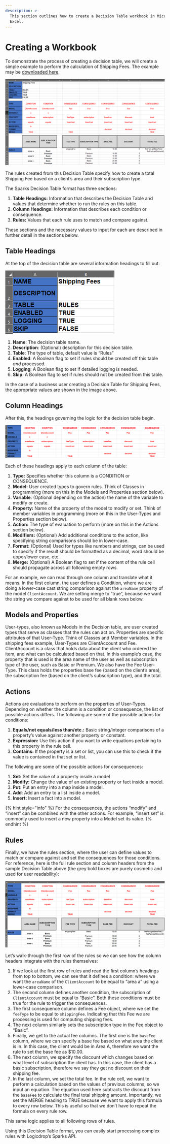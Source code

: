 ```yaml
---
description: >-
  This section outlines how to create a Decision Table workbook in Microsoft
  Excel.
---
```


# Creating a Workbook

To demonstrate the process of creating a decision table, we will create a simple example to perform the calculation of Shipping Fees. The example may be [downloaded here](workbook-examples.md).

![](../../.gitbook/assets/0.png)

The rules created from this Decision Table specify how to create a total Shipping Fee based on a client’s area and their subscription type.

The Sparks Decision Table format has three sections:

1. **Table Headings:** Information that describes the Decision Table and values that determine whether to run the rules on this table.
2. **Column Headings:** Information that describes each condition or consequence.
3. **Rules:** Values that each rule uses to match and compare against.

These sections and the necessary values to input for each are described in further detail in the sections below.

## Table Headings

At the top of the decision table are several information headings to fill out:

![](../../.gitbook/assets/1.png)

1. **Name**: The decision table name.
2. **Description**: \(Optional\) description for this decision table.
3. **Table**: The type of table, default value is “Rules”
4. **Enabled**: A Boolean flag to set if rules should be created off this table _and_ processed.
5. **Logging**: A Boolean flag to set if detailed logging is needed.
6. **Skip**: A Boolean flag to set if rules should not be created from this table.

In the case of a business user creating a Decision Table for Shipping Fees, the appropriate values are shown in the image above.

## Column Headings

After this, the headings governing the logic for the decision table begin.

![](../../.gitbook/assets/2.png)

Each of these headings apply to each column of the table:

1. **Type:** Specifies whether this column is a CONDITION or CONSEQUENCE.
2. **Model:** User created types to govern rules. Think of Classes in programming \(more on this in the Models and Properties section below\).
3. **Variable**: \(Optional depending on the action\) the name of the variable to modify or create.
4. **Property:** Name of the property of the model to modify or set. Think of member variables in programming \(more on this in the User-Types and Properties section below\).
5. **Action:** The type of evaluation to perform \(more on this in the Actions section below\).
6. **Modifiers:** \(Optional\) Add additional conditions to the action, like specifying string comparisons should be in lower-case.
7. **Format:** \(Optional\) Used for types like numbers and strings, can be used to specify if the result should be formatted as a decimal, word should be upper/lower case, etc.
8. **Merge:** \(Optional\) A Boolean flag to set if the content of the rule cell should propagate across all following empty rows.

For an example, we can read through one column and translate what it means. In the first column, the user defines a Condition, where we are doing a lower-case cast string comparison against the `areaName` property of the model `ClientAccount`. We are setting merge to “true”, because we want the string we compare against to be used for all blank rows below.

## Models and Properties

User-types, also known as Models in the Decision table, are user created types that serve as classes that the rules can act on. Properties are specific attributes of that User-Type. Think of Classes and Member variables. In the shipping fees example, User-Types are ClientAccount and Fee. ClientAccount is a class that holds data about the client who ordered the item, and what can be calculated based on that. In this example’s case, the property that is used is the area name of the user as well as subscription type of the user, such as Basic or Premium. We also have the Fee User-Type. This class holds the properties base fee \(based on the client’s area\), the subscription fee \(based on the client’s subscription type\), and the total.

## Actions

Actions are evaluations to perform on the properties of User-Types. Depending on whether the column is a condition or consequence, the list of possible actions differs. The following are some of the possible actions for conditions:

1. **Equals/not equals/less than/etc.:** Basic string/integer comparisons of a property’s value against another property or constant.
2. **Expression:** Use this action if you want to write equations pertaining to this property in the rule cell.
3. **Contains:** If the property is a set or list, you can use this to check if the value is contained in that set or list.

The following are some of the possible actions for consequences:

1. **Set:** Set the value of a property inside a model
2. **Modify:** Change the value of an existing property or fact inside a model.
3. **Put**: Put an entry into a map inside a model.
4. **Add**: Add an entry to a list inside a model.
5. **Insert:** Insert a fact into a model.

{% hint style="info" %}
For the consequences, the actions “modify” and “insert” can be combined with the other actions. For example, “insert:set” is commonly used to insert a new property into a Model set its value.
{% endhint %}

## Rules

Finally, we have the rules section, where the user can define values to match or compare against and set the consequences for those conditions. For reference, here is the full rule section and column headers from the sample Decision Table above \(the grey bold boxes are purely cosmetic and used for user readability\):

![](../../.gitbook/assets/3.png)

Let’s walk-through the first row of the rules so we can see how the column headers integrate with the rules themselves:

1. If we look at the first row of rules and read the first column’s headings from top to bottom, we can see that it defines a condition: where we want the `areaName` of the `ClientAccount` to be equal to “area a” using a lower-case comparison.
2. The second column defines another condition, the subscription of `ClientAccount` must be equal to “Basic”. Both these conditions must be true for the rule to trigger the consequences.
3. The first consequence column defines a Fee object, where we set the `feeType` to be equal to `shippingFee`. Indicating that this Fee we are processing is used for computing shipping fees.
4. The next column similarly sets the subscription type in the Fee object to “Basic”.
5. Finally, we get to the actual fee columns. The first one is the `baseFee` column, where we can specify a base fee based on what area the client is in. In this case, the client would be in Area A, therefore we want the rule to set the base fee as $10.00.
6.  The next column, we specify the discount which changes based on what level of subscription the client has. In this case, the client has a basic subscription, therefore we say they get no discount on their shipping fee.
7.  In the last column, we set the total fee. In the rule cell, we want to perform a calculation based on the values of previous columns, so we input an equation. The equation used here subtracts the discount from the `baseFee` to calculate the final total shipping amount. Importantly, we set the MERGE heading to TRUE because we want to apply this formula to every row below. This is useful so that we don’t have to repeat the formula on every rule row.

This same logic applies to all following rows of rules.

Using this Decision Table format, you can easily start processing complex rules with Logicdrop’s Sparks API.

